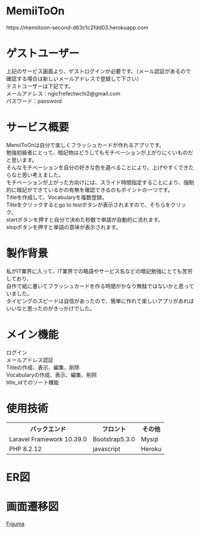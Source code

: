 <h1>MemiiToOn</h1>
<p>https://memiitoon-second-d63c1c2fdd03.herokuapp.com</p>

<h1>ゲストユーザー</h1>
<p>
上記のサービス画面より、ゲストログインが必要です。（メール認証があるので確認する場合は新しいメールアドレスで登録して下さい）<br>
テストユーザーは下記です。<br>
メールアドレス：ngicfrefectwchi2@gmail.com<br>
パスワード：password
</p>

<h1>サービス概要</h1>
<p>
MemiiToOnは自分で楽しくフラッシュカードが作れるアプリです。<br>
勉強初級者にとって、暗記物はどうしてもモチベーションが上がりにくいものだと思います。<br>
そんなモチベーションを自分の好きな色を選べることにより、上げやすくできたらなと思い考えました。<br>
モチベーションが上がった方向けには、スライド時間指定することにより、強制的に暗記ができているかの有無を確認できるのもポイントの一つです。<br>
Titleを作成して、Vocabularyを複数登録。<br>
Titleをクリックするとgo to testボタンが表示されますので、そちらをクリック。<br>
startボタンを押すと自分で決めた秒数で単語が自動的に流れます。<br>
stopボタンを押すと単語の意味が表示されます。<br>
</p>
<h1>製作背景</h1>
<p>
私がIT業界に入って、IT業界での略語やサービス名などの暗記勉強にとても苦労しており、<br>
自作で紙に書いてフラッシュカードを作る時間がかなり無駄ではないかと思っていました。<br>
タイピングのスピードは自信があったので、簡単に作れて楽しいアプリがあればいいなと思ったのがきっかけでした。<br>
</p>
<h1>メイン機能</h1>
<p>
ログイン<br>
メールアドレス認証<br>
Titleの作成、表示、編集、削除<br>
Vocabularyの作成、表示、編集、削除<br>
title_idでのソート機能<br>
</p>
<h1>使用技術</h1>
<table>
    <tr>
        <th>バックエンド</th>
        <th>フロント</th>
        <th>その他</th>
    </tr>
    <tr>
        <td>Laravel Framework 10.39.0</td>
        <td>Bootstrap5.3.0</td>
         <td>Mysql</td>
    </tr>
    <tr>
        <td>PHP 8.2.12</td>
        <td>javascript</td>        
        <td>Heroku</td>
    </tr>

</table>

<h1>ER図</h1>

<h1>画面遷移図</h1>
<a href="https://www.figma.com/file/PWs3x2pQi1DOX23EKUlRoG/Untitled?type=design&node-id=6-2&mode=design&t=GkB2GnvPmXXMJdin-0">Figuma</a>
